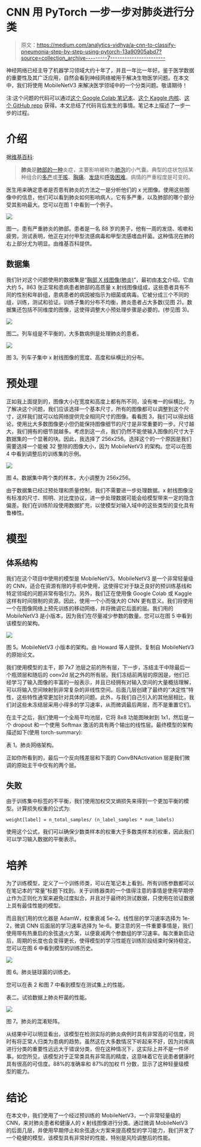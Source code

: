 # CNN 用 PyTorch 一步一步对肺炎进行分类

> 原文：<https://medium.com/analytics-vidhya/a-cnn-to-classify-pneumonia-step-by-step-using-pytorch-13a90905abd7?source=collection_archive---------7----------------------->

神经网络已经主导了机器学习领域大约十年了，并且一年比一年好。鉴于医学数据的重要性及其广泛应用，自然会看到神经网络被用于解决生物医学问题。在本文中，我们将使用 MobileNetV3 来解决医学领域中的一个分类问题。敬请期待！

注:这个问题的代码可以通过[这个 Google Colab 笔记本](https://colab.research.google.com/drive/1Mo5wrQZB3Jpyf095TvGkmZF9nerXF7Iq?usp=sharing)、[这个 Kaggle 内核](https://www.kaggle.com/etfaret/mobilenetv3-transferlearning-train-in-20-mins)、[这个 GitHub repo](https://github.com/FeryET/pneumonia_analysis) 获得。本文总结了代码背后发生的事情。笔记本上描述了一步一步的过程。

# 介绍

据[维基百科](https://en.wikipedia.org/wiki/Pneumonia):

> **肺炎**是[肺部](https://en.wikipedia.org/wiki/Inflammation)[的一种](https://en.wikipedia.org/wiki/Lung)炎症，主要影响被称为[肺泡](https://en.wikipedia.org/wiki/Pulmonary_alveolus)的小气囊。典型的症状包括某种组合的[多产](https://en.wikipedia.org/wiki/Phlegm)或[干咳](https://en.wikipedia.org/wiki/Cough)、[胸痛](https://en.wikipedia.org/wiki/Chest_pain)、[发烧](https://en.wikipedia.org/wiki/Fever)和[呼吸困难](https://en.wikipedia.org/wiki/Shortness_of_breath)。病情的严重程度是可变的。

医生用来确定患者是否患有肺炎的方法之一是分析他们的 x 光图像。使用这些图像中的信息，他们可以看到肺炎如何影响病人，它有多严重，以及肺部的哪个部分受其影响最大。您可以在图 1 中看到一个例子。

![](img/996f538de3f4460ecb37ea48642e618c.png)

图一。患有严重肺炎的肺部。患者是一名 88 岁的男子，他有一周的发烧、咳嗽和疲劳。测试表明，他正在对付甲型流感病毒和甲型流感嗜血杆菌。这种情况在肺的右上部分尤为明显。由维基百科提供。

## 数据集

我们针对这个问题使用的数据集是“[胸部 X 线图像(肺炎)](https://www.kaggle.com/paultimothymooney/chest-xray-pneumonia/code)”，最初由[本文](https://www.cell.com/cell/fulltext/S0092-8674(18)30154-5)介绍。它由大约 5，863 张正常和患病患者肺部的高质量 x 射线图像组成，这些患者具有不同的性别和年龄组，患病患者的病因被指示为细菌或病毒。它被分成三个不同的组，训练，测试和验证。训练子集的分布不均衡，肺炎患者占大多数(见图 2)。数据集还包括不同维度的图像，这使得调整大小预处理步骤是必要的。(参见图 3)。

![](img/a4bfd153c4c440a337ef51a73d8e4007.png)

图二。列车组是不平衡的，大多数病例是处理肺炎的患者。

![](img/8d2ded3137dbf26b1858f74f5e64e564.png)

图 3。列车子集中 x 射线图像的宽度、高度和纵横比的分布。

# 预处理

正如我上面提到的，图像大小在宽度和高度上都有所不同，没有唯一的纵横比。为了解决这个问题，我们应该选择一个基本尺寸，所有的图像都可以调整到这个尺寸，这样我们就可以给网络提供完全相同尺寸的图像。看看图 3，我们可以得出结论，使用比大多数图像更小但仍能保持图像细节的尺寸是非常重要的一步。尺寸越大，我们拥有的细节就越多。考虑到这一点，我们仍然不能使输入图像的尺寸大于数据集的一个显著的块。因此，我选择了 256x256。选择这个的一个原因是我们需要选择一个能被 32 整除的图像大小，因为 MobileNetV3 的架构。您可以在图 4 中看到调整后的训练集的示例。

![](img/a1a6b94c00182abc0f226da138898728.png)

图 4。数据集中两个类的样本，大小调整为 256x256。

由于数据集已经过预处理和质量控制，我们不需要进一步处理数据。x 射线图像没有标准的尺寸、照明、对比度协议，进一步处理数据可能会给模型带来一定的隐含偏差。我们在训练阶段使用数据扩充，以使模型对输入域中的这些类型的变化具有鲁棒性。

# 模型

## 体系结构

我们在这个项目中使用的模型是 MobileNetV3。MobileNetV3 是一个非常轻量级的 CNN，适合在资源有限的手机中使用，这使得它对于缺乏良好的预训练基线和特定领域的问题非常有吸引力。另外，我们正在使用像 Google Colab 或 Kaggle 这样有时间限制的资源。因此，使用一个小而强大的 CNN 更有意义。我们将使用一个在图像网络上预先训练的移动网络，并将微调它后面的层。我们用的 MobileNetV3 是小版本，因为我们在尽量减少参数的数量。您可以在图 5 中看到该模型的架构。

![](img/53a2d4b278f28573bc2d2832d7e95276.png)

图 5。MobileNetV3 小版本的架构。由 Howard 等人提供，复制自 MobileNetV3 的原始论文。

我们使用模型的主干，即 7x7 池层之前的所有层，下一步，冻结主干中除最后一个瓶颈层和随后的 conv2d 层之外的所有层。我们冻结前两层的原因是，他们已经学习了输入图像的丰富的一般表示，并且已经拥有对输入空间的大量概括理解，可以将输入空间映射到非常复杂的非线性空间。后面几层创建了最终的“决定性”特性，这些特性通常更加针对具体的问题。此外，与我们自己引入的其他层相比，我们对这些未冻结层采用小得多的学习速率，从而微调最后两层，而不是重置它们。

在主干之后，我们使用一个全局平均池层，它将 8x8 功能图映射到 1x1，然后是一个 dropout 和一个使用 Softmax 激活的具有两个输出的线性层。最终模型的架构描述如下(使用 torch-summary):

表 1。肺炎网络架构。

正如你所看到的，最后一个反向残差层和下面的 ConvBNActivation 层是我们微调的原始主干中仅有的两个层。

## 失败

由于训练集中标签的不平衡，我们使用加权交叉熵损失来得到一个更加平衡的模型。计算损失权重的公式为:

```
weight[label] = n_total_samples/ (n_label_samples * num_labels)
```

使用这个公式，我们可以确保少数类样本的权重大于多数类样本的权重，因此我们可以学习输入数据的平衡表示。

# 培养

为了训练模型，定义了一个训练师类，可以在笔记本上看到。所有训练参数都可以在笔记本的“常量”标题下找到。关于训练器类的一个值得注意的事情是使用早期停止作为正则化方案来避免过度拟合，并且对于最终的测试数据，只使用在验证数据上具有最佳性能的模型。

而且我们用的优化器是 AdamW，权重衰减 5e-2。线性层的学习速率选择为 1e-2，微调 CNN 后面层的学习速率选择为 1e-6。要注意的另一件重要事情是，我们使用带有热重启的余弦退火方案，以便衰减两个参数组的学习速率。每次重新启动后，周期的长度也会变得更长，使得模型的学习性能在训练阶段结束时保持稳定。您可以在图 6 中看到模型的训练历史。

![](img/19ba2fbed08059bef58f0066b389c6b1.png)

图 6。肺炎链球菌的训练史。

您可以在表 2 和图 7 中看到模型在测试集上的性能。

表二。试验数据上肺炎杆菌的性能。

![](img/679a8e67e7337e1515ce4bfec2014dba.png)

图 7。肺炎的混淆矩阵。

从结果中可以明显看出，该模型在检测实际的肺炎病例时具有非常高的可信度，同时有将正常人归类为患病的趋势。虽然这在大多数情况下听起来不好，因为对疾病进行分类的重要性远远大于错误分类，但在这种情况下，这实际上并不是一件坏事。如您所见，该模型对于正常类具有非常高的精度，这意味着它在说患者健康时具有很高的可信度。88%的准确率和 87%的加权 f1 分数，显示了这种轻量级模型的能力。

# 结论

在本文中，我们使用了一个经过预训练的 MobileNetV3，一个非常轻量级的 CNN，来对肺炎患者和健康人的 x 射线图像进行分类。通过微调 MobileNetV3 的后面几层，并使用早期停止和余弦退火方案来提高模型的学习能力，我们开发了一个稳健的模型，该模型具有非常好的性能，特别是风险调整后的性能。